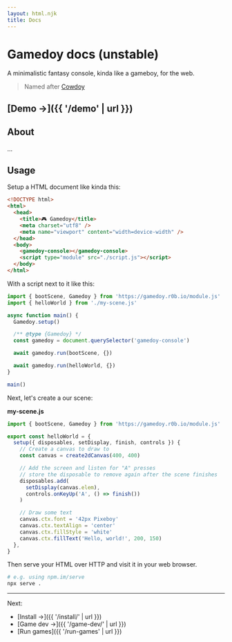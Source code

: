 ```yaml
---
layout: html.njk
title: Docs
---
```


# Gamedoy docs (unstable)

A minimalistic fantasy console, kinda like a gameboy, for the web.

> Named after [Cowdoy](https://r0b.url.lol/cowdoy)

## [Demo →]({{ '/demo' | url }})

## About

...

## Usage

Setup a HTML document like kinda this:

```html
<!DOCTYPE html>
<html>
  <head>
    <title>🎮 Gamedoy</title>
    <meta charset="utf8" />
    <meta name="viewport" content="width=device-width" />
  </head>
  <body>
    <gamedoy-console></gamedoy-console>
    <script type="module" src="./script.js"></script>
  </body>
</html>
```

With a script next to it like this:

```js
import { bootScene, Gamedoy } from 'https://gamedoy.r0b.io/module.js'
import { helloWorld } from './my-scene.js'

async function main() {
  Gamedoy.setup()

  /** @type {Gamedoy} */
  const gamedoy = document.querySelector('gamedoy-console')

  await gamedoy.run(bootScene, {})

  await gamedoy.run(helloWorld, {})
}

main()
```

Next, let's create a our scene:

**my-scene.js**

```js
import { bootScene, Gamedoy } from 'https://gamedoy.r0b.io/module.js'

export const helloWorld = {
  setup({ disposables, setDisplay, finish, controls }) {
    // Create a canvas to draw to
    const canvas = create2dCanvas(400, 400)

    // Add the screen and listen for "A" presses
    // store the disposable to remove again after the scene finishes
    disposables.add(
      setDisplay(canvas.elem),
      controls.onKeyUp('A', () => finish())
    )

    // Draw some text
    canvas.ctx.font = '42px Pixeboy'
    canvas.ctx.textAlign = 'center'
    canvas.ctx.fillStyle = 'white'
    canvas.ctx.fillText('Hello, world!', 200, 150)
  },
}
```

Then serve your HTML over HTTP and visit it in your web browser.

```sh
# e.g. using npm.im/serve
npx serve .
```

---

Next:

- [Install →]({{ '/install/' | url }})
- [Game dev →]({{ '/game-dev/' | url }})
- [Run games]({{ '/run-games' | url }})
